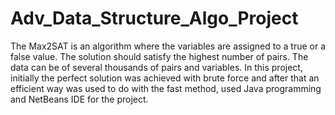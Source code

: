 # Adv_Data_Structure_Algo_Project
The Max2SAT is an algorithm where the variables are assigned to a true or a false value. The solution  should satisfy the highest number of pairs. The data can be of several thousands of pairs and variables. In  this project, initially the perfect solution was achieved with brute force and after that an efficient way was  used to do with the fast method, used Java programming and NetBeans IDE for the project.

